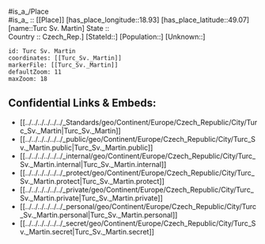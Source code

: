 ﻿---
location: [49.07,18.93] 
mapzoom: [7,12] 
mapmarker: city 
type: City
tags:
- geo/City


SpocWebEntityId: 35048
isDeleted: false
confidential: public

---
#is_a_/Place  
#is_a_ :: [[Place]] 
[has_place_longitude::18.93] 
[has_place_latitude::49.07] 
[name::Turc Sv. Martin] 
State ::  
Country :: Czech_Rep.] 
[StateId::] 
[Population::] 
[Unknown::] 


```leaflet
id: Turc Sv. Martin
coordinates: [[Turc_Sv._Martin]] 
markerFile: [[Turc_Sv._Martin]] 
defaultZoom: 11 
maxZoom: 18
```


## Confidential Links & Embeds: 
- [[../../../../../../_Standards/geo/Continent/Europe/Czech_Republic/City/Turc_Sv._Martin|Turc_Sv._Martin]] 
- [[../../../../../../_public/geo/Continent/Europe/Czech_Republic/City/Turc_Sv._Martin.public|Turc_Sv._Martin.public]] 
- [[../../../../../../_internal/geo/Continent/Europe/Czech_Republic/City/Turc_Sv._Martin.internal|Turc_Sv._Martin.internal]] 
- [[../../../../../../_protect/geo/Continent/Europe/Czech_Republic/City/Turc_Sv._Martin.protect|Turc_Sv._Martin.protect]] 
- [[../../../../../../_private/geo/Continent/Europe/Czech_Republic/City/Turc_Sv._Martin.private|Turc_Sv._Martin.private]] 
- [[../../../../../../_personal/geo/Continent/Europe/Czech_Republic/City/Turc_Sv._Martin.personal|Turc_Sv._Martin.personal]] 
- [[../../../../../../_secret/geo/Continent/Europe/Czech_Republic/City/Turc_Sv._Martin.secret|Turc_Sv._Martin.secret]] 
